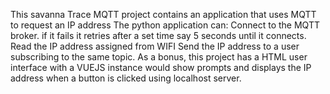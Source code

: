 This savanna Trace MQTT project contains an application that uses MQTT to request an IP address The python application can:
    Connect to the MQTT broker. if it fails it retries after a set time say 5 seconds until it connects. Read the IP address assigned from WIFI
    Send the IP address to a user subscribing to the same topic. 
    As a bonus, this project has a HTML user interface with a VUEJS instance would show prompts and displays the IP address when a button is clicked using
    localhost server. 

